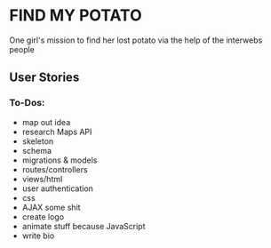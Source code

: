 # FIND MY POTATO
One girl's mission to find her lost potato via the help of the interwebs people

## User Stories

### To-Dos:
- map out idea
- research Maps API
- skeleton
- schema
- migrations & models
- routes/controllers
- views/html
- user authentication
- css
- AJAX some shit
- create logo
- animate stuff because JavaScript
- write bio 